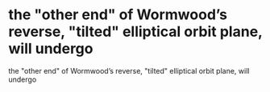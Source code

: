 # the "other end" of Wormwood’s reverse, "tilted" elliptical orbit plane, will undergo

the "other end" of Wormwood’s reverse, "tilted" elliptical orbit plane, will undergo